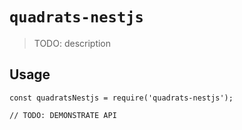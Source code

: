 # `quadrats-nestjs`

> TODO: description

## Usage

```
const quadratsNestjs = require('quadrats-nestjs');

// TODO: DEMONSTRATE API
```
